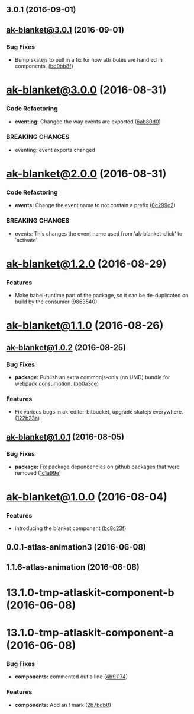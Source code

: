 <a name="3.0.1"></a>
## 3.0.1 (2016-09-01)



<a name="ak-blanket@3.0.1"></a>
## ak-blanket@3.0.1 (2016-09-01)


### Bug Fixes

* Bump skatejs to pull in a fix for how attributes are handled in components. ([bd9bb8f](https://bitbucket.org/atlassian/atlaskit/commits/bd9bb8f))



<a name="ak-blanket@3.0.0"></a>
# ak-blanket@3.0.0 (2016-08-31)


### Code Refactoring

* **eventing:** Changed the way events are exported ([6ab80d0](https://bitbucket.org/atlassian/atlaskit/commits/6ab80d0))


### BREAKING CHANGES

* eventing: event exports changed



<a name="ak-blanket@2.0.0"></a>
# ak-blanket@2.0.0 (2016-08-31)


### Code Refactoring

* **events:** Change the event name to not contain a prefix ([0c299c2](https://bitbucket.org/atlassian/atlaskit/commits/0c299c2))


### BREAKING CHANGES

* events: This changes the event name used from 'ak-blanket-click' to 'activate'



<a name="ak-blanket@1.2.0"></a>
# ak-blanket@1.2.0 (2016-08-29)


### Features

* Make babel-runtime part of the package, so it can be de-duplicated on build by the consumer ([9863540](https://bitbucket.org/atlassian/atlaskit/commits/9863540))



<a name="ak-blanket@1.1.0"></a>
# ak-blanket@1.1.0 (2016-08-26)



<a name="ak-blanket@1.0.2"></a>
## ak-blanket@1.0.2 (2016-08-25)


### Bug Fixes

* **package:** Publish an extra commonjs-only (no UMD) bundle for webpack consumption. ([bb0a3ce](https://bitbucket.org/atlassian/atlaskit/commits/bb0a3ce))


### Features

* Fix various bugs in ak-editor-bitbucket, upgrade skatejs everywhere. ([122b23a](https://bitbucket.org/atlassian/atlaskit/commits/122b23a))



<a name="ak-blanket@1.0.1"></a>
## ak-blanket@1.0.1 (2016-08-05)


### Bug Fixes

* **package:** Fix package dependencies on github packages that were removed ([1c1a99e](https://bitbucket.org/atlassian/atlaskit/commits/1c1a99e))



<a name="ak-blanket@1.0.0"></a>
# ak-blanket@1.0.0 (2016-08-04)


### Features

* introducing the blanket component ([bc8c23f](https://bitbucket.org/atlassian/atlaskit/commits/bc8c23f))



<a name="0.0.1-atlas-animation3"></a>
## 0.0.1-atlas-animation3 (2016-06-08)



<a name="1.1.6-atlas-animation"></a>
## 1.1.6-atlas-animation (2016-06-08)



<a name="13.1.0-tmp-atlaskit-component-b"></a>
# 13.1.0-tmp-atlaskit-component-b (2016-06-08)



<a name="13.1.0-tmp-atlaskit-component-a"></a>
# 13.1.0-tmp-atlaskit-component-a (2016-06-08)


### Bug Fixes

* **components:** commented out a line ([4b91174](https://bitbucket.org/atlassian/atlaskit/commits/4b91174))


### Features

* **components:** Add an ! mark ([2b7bdb0](https://bitbucket.org/atlassian/atlaskit/commits/2b7bdb0))



